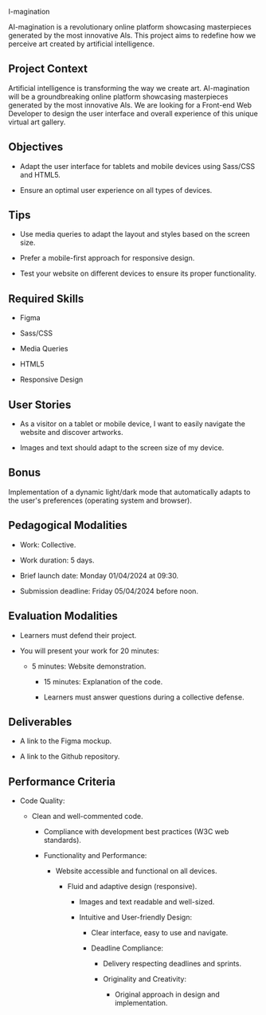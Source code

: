 I-magination



AI-magination is a revolutionary online platform showcasing masterpieces generated by the most innovative AIs. This project aims to redefine how we perceive art created by artificial intelligence.



## Project Context



Artificial intelligence is transforming the way we create art. AI-magination will be a groundbreaking online platform showcasing masterpieces generated by the most innovative AIs. We are looking for a Front-end Web Developer to design the user interface and overall experience of this unique virtual art gallery.



## Objectives



- Adapt the user interface for tablets and mobile devices using Sass/CSS and HTML5.

- Ensure an optimal user experience on all types of devices.



## Tips



- Use media queries to adapt the layout and styles based on the screen size.

- Prefer a mobile-first approach for responsive design.

- Test your website on different devices to ensure its proper functionality.



## Required Skills



- Figma

- Sass/CSS

- Media Queries

- HTML5

- Responsive Design



## User Stories



- As a visitor on a tablet or mobile device, I want to easily navigate the website and discover artworks.

- Images and text should adapt to the screen size of my device.



## Bonus



Implementation of a dynamic light/dark mode that automatically adapts to the user's preferences (operating system and browser).



## Pedagogical Modalities



- Work: Collective.

- Work duration: 5 days.

- Brief launch date: Monday 01/04/2024 at 09:30.

- Submission deadline: Friday 05/04/2024 before noon.



## Evaluation Modalities



- Learners must defend their project.

- You will present your work for 20 minutes:

  - 5 minutes: Website demonstration.

    - 15 minutes: Explanation of the code.

    - Learners must answer questions during a collective defense.



## Deliverables



- A link to the Figma mockup.

- A link to the Github repository.



## Performance Criteria



- Code Quality:

  - Clean and well-commented code.

    - Compliance with development best practices (W3C web standards).

    - Functionality and Performance:

      - Website accessible and functional on all devices.

        - Fluid and adaptive design (responsive).

          - Images and text readable and well-sized.

          - Intuitive and User-friendly Design:

            - Clear interface, easy to use and navigate.

            - Deadline Compliance:

              - Delivery respecting deadlines and sprints.

              - Originality and Creativity:

                - Original approach in design and implementation.


